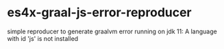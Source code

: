 # es4x-graal-js-error-reproducer
simple reproducer to generate graalvm error running on jdk 11: A language with id 'js' is not installed
